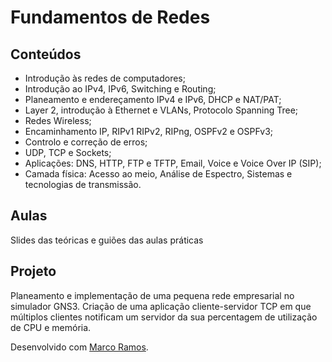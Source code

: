 # Fundamentos de Redes
## Conteúdos
* Introdução às redes de computadores;
* Introdução ao IPv4, IPv6, Switching e Routing;
* Planeamento e endereçamento IPv4 e IPv6, DHCP e NAT/PAT;
* Layer 2, introdução à Ethernet e VLANs, Protocolo Spanning Tree;
* Redes Wireless;
* Encaminhamento IP, RIPv1 RIPv2, RIPng, OSPFv2 e OSPFv3;
* Controlo e correção de erros;
* UDP, TCP e Sockets;
* Aplicações: DNS, HTTP, FTP e TFTP, Email, Voice e Voice Over IP (SIP);
* Camada física: Acesso ao meio, Análise de Espectro, Sistemas e tecnologias de transmissão. 
## Aulas
Slides das teóricas e guiões das aulas práticas
## Projeto
Planeamento e implementação de uma pequena rede empresarial no simulador GNS3.
Criação de uma aplicação cliente-servidor TCP em que múltiplos clientes notificam 
um servidor da sua percentagem de utilização de CPU e memória.

Desenvolvido com [Marco Ramos](https://github.com/MarcoASRamos).

